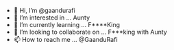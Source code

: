 - 👋 Hi, I’m @gaandurafi
- 👀 I’m interested in ... Aunty
- 🌱 I’m currently learning ... F****King
- 💞️ I’m looking to collaborate on ... F***king with Aunty
- 📫 How to reach me ... @GaanduRafi

<!---
gaandurafi/gaandurafi is a ✨ special ✨ repository because its `README.md` (this file) appears on your GitHub profile.
You can click the Preview link to take a look at your changes.
--->
